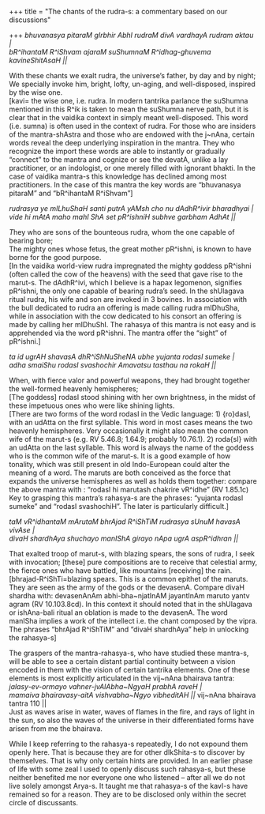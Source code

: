 +++
title = "The chants of the rudra-s: a commentary based on our discussions"

+++
*bhuvanasya pitaraM gIrbhir AbhI rudraM divA vardhayA rudram aktau |  
bR^ihantaM R^iShvam ajaraM suShumnaM R^idhag-ghuvema kavineShitAsaH ||*

With these chants we exalt rudra, the universe’s father, by day and by
night;  
We specially invoke him, bright, lofty, un-aging, and well-disposed,
inspired by the wise one.  
\[kavi= the wise one, i.e. rudra. In modern tantrika parlance the
suShumna mentioned in this R^ik is taken to mean the suShumna nerve
path, but it is clear that in the vaidika context in simply meant
well-disposed. This word (i.e. sumna) is often used in the context of
rudra. For those who are insiders of the mantra-shAstra and those who
are endowed with the j\~nAna, certain words reveal the deep underlying
inspiration in the mantra. They who recognize the import these words are
able to instantly or gradually “connect” to the mantra and cognize or
see the devatA, unlike a lay practitioner, or an indologist, or one
merely filled with ignorant bhakti. In the case of vaidika mantra-s this
knowledge has declined among most practitioners. In the case of this
mantra the key words are “bhuvanasya pitaraM” and “bR^ihantaM
R^iShvam”\]

*rudrasya ye mILhuShaH santi putrA yAMsh cho nu dAdhR^ivir bharadhyai
|  
vide hi mAtA maho mahI ShA set pR^ishniH subhve garbham AdhAt ||*

*T*hey who are sons of the bounteous rudra, whom the one capable of
bearing bore;  
The mighty ones whose fetus, the great mother pR^ishni, is known to have
borne for the good purpose.  
\[In the vaidika world-view rudra impregnated the mighty goddess
pR^ishni (often called the cow of the heavens) with the seed that gave
rise to the marut-s. The dAdhR^ivi, which I believe is a hapax
legomenon, signifies pR^ishni, the only one capable of bearing rudra’s
seed. In the shUlagava ritual rudra, his wife and son are invoked in 3
bovines. In association with the bull dedicated to rudra an offering is
made calling rudra mIDhuSha, while in association with the cow dedicated
to his consort an offering is made by calling her mIDhuShI. The rahasya
of this mantra is not easy and is apprehended via the word pR^ishni. The
mantra offer the “sight” of pR^ishni.\]

*ta id ugrAH shavasA dhR^iShNuSheNA ubhe yujanta rodasI sumeke |  
adha smaiShu rodasI svashochir Amavatsu tasthau na rokaH ||*

When, with fierce valor and powerful weapons, they had brought together
the well-formed heavenly hemispheres;  
\[The goddess\] rodasI stood shining with her own brightness, in the
midst of these impetuous ones who were like shining lights.  
\[There are two forms of the word rodasI in the Vedic language: 1)
{ro}dasI, with an udAtta on the first syllable. This word in most cases
means the two heavenly hemispheres. Very occasionally it might also mean
the common wife of the marut-s (e.g. RV 5.46.8; 1.64.9; probably
10.76.1). 2) roda{sI} with an udAtta on the last syllable. This word is
always the name of the goddess who is the common wife of the marut-s. It
is a good example of how tonality, which was still present in old
Indo-European could alter the meaning of a word. The maruts are both
conceived as the force that expands the universe hemispheres as well as
holds them together: compare the above mantra with : “rodasI hi marutash
chakrire vR^idhe” (RV 1.85.1c) Key to grasping this mantra’s rahasya-s
are the phrases: “yujanta rodasI sumeke” and “rodasI svashochiH”. The
later is particularly difficult.\]

*taM vR^idhantaM mArutaM bhrAjad R^iShTiM rudrasya sUnuM havasA vivAse
|  
divaH shardhAya shuchayo manIShA girayo nApa ugrA aspR^idhran ||*

That exalted troop of marut-s, with blazing spears, the sons of rudra, I
seek with invocation; \[these\] pure compositions are to receive that
celestial army, the fierce ones who have battled, like mountains
\[receiving\] the rain.  
\[bhrajad-R^iShTi=blazing spears. This is a common epithet of the
maruts. They are seen as the army of the gods or the devasenA. Compare
divaH shardha with: devasenAnAm abhi-bha\~njatInAM jayantInAm maruto
yantv agram (RV 10.103.8cd). In this context it should noted that in the
shUlagava or ishAna-bali ritual an oblation is made to the devasenA. The
word manISha implies a work of the intellect i.e. the chant composed by
the vipra. The phrases “bhrAjad R^iShTiM” and “divaH shardhAya” help in
unlocking the rahasya-s\]

The graspers of the mantra-rahasya-s, who have studied these mantra-s,
will be able to see a certain distant partial continuity between a
vision encoded in them with the vision of certain tantrika elements. One
of these elements is most explicitly articulated in the vij\~nAna
bhairava tantra:  
*jalasy-ev-ormayo vahner-jvAlAbha\~NgyaH prabhA raveH |  
mamaiva bhairavasy-aitA vishvabha\~Ngyo vibheditAH ||* vij\~nAna
bhairava tantra 110 ||  
Just as waves arise in water, waves of flames in the fire, and rays of
light in the sun, so also the waves of the universe in their
differentiated forms have arisen from me the bhairava.

While I keep referring to the rahasya-s repeatedly, I do not expound
them openly here. That is because they are for other dIkShita-s to
discover by themselves. That is why only certain hints are provided. In
an earlier phase of life with some zeal I used to openly discuss such
rahasya-s, but these neither benefited me nor everyone one who listened
– after all we do not live solely amongst Arya-s. It taught me that
rahasya-s of the kavI-s have remained so for a reason. They are to be
disclosed only within the secret circle of discussants.
